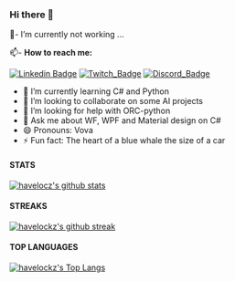 <!--- [![profile](https://cr-ss-service.azurewebsites.net/api/ScreenShot?widget=summary&username=abel13)]()-->

### Hi there 👋

💼- I’m currently not working ... 
<!--<br/>
[![Accurate Badge](https://i.ytimg.com/vi/eLeFN2EkkB0/maxresdefault.jpg)](https://rawicz.com.ua/)
<br/>-->

📫- <b>How to reach me:</b> <br/>

[![Linkedin Badge](https://img.shields.io/badge/%20-LinkedIn-blue?style=for-the-badge&logo=linkedin)](https://www.linkedin.com/in/vovan-r-24505b11a/)
[![Twitch_Badge](https://img.shields.io/badge/-Twitch-ddd?style=for-the-badge&logo=twitch)](https://www.twitch.tv/antartick)
[![Discord_Badge](https://img.shields.io/badge/-Discord-333?style=for-the-badge&logo=discord)](https://discord.gg/cTvKBVDE8a)

<!--[![YouTube_Badge](https://img.shields.io/badge/-YouTube-red?style=for-the-badge&logo=youtube)](https://www.youtube.com/designcomwpf)-->

- 🌱 I’m currently learning C# and Python
- 👯 I’m looking to collaborate on some AI projects
- 🤔 I’m looking for help with ORC-python
- 💬 Ask me about WF, WPF and Material design on C#
- 😄 Pronouns: Vova
- ⚡ Fun fact: The heart of a blue whale the size of a car


#### STATS
[![havelocz's github stats](https://github-readme-stats.vercel.app/api?username=havelockz&show_icons=true&theme=gotham)](https://github.com/havelockz/github-readme-stats)

#### STREAKS
[![havelockz's github streak](https://github-readme-streak-stats.herokuapp.com/?user=havelockz&theme=blue-green)](https://github.com/havelockz#streaks)


#### TOP LANGUAGES
 <!--[![stats](https://cr-skills-chart-widget.azurewebsites.net/api/api?username=havelockz)]()-->
 [![havelockz's Top Langs](https://github-readme-stats.vercel.app/api/top-langs/?username=havelockz&layout=compact&theme=tokyonight)](https://github.com/havelockz/github-readme-stats)


<!--[![havelockz's wakatime stats](https://github-readme-stats.vercel.app/api/wakatime?username=havelockz)](https://github.com/havelockz/github-readme-stats)-->
